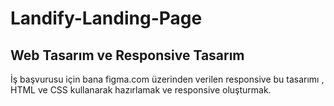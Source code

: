 # Landify-Landing-Page
## Web Tasarım ve Responsive Tasarım



İş başvurusu için bana figma.com üzerinden verilen responsive bu tasarımı , HTML ve CSS kullanarak hazırlamak ve responsive oluşturmak.
